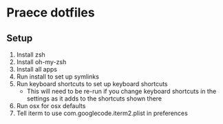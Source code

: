 # Praece dotfiles

## Setup
1. Install zsh
2. Install oh-my-zsh
3. Install all apps
4. Run install to set up symlinks
5. Run keyboard shortcuts to set up keyboard shortcuts
	- This will need to be re-run if you change keyboard shortcuts in the settings as it adds to the shortcuts shown there
6. Run osx for osx defaults
7. Tell iterm to use com.googlecode.iterm2.plist in preferences